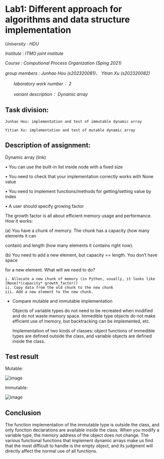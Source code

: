 # Lab1: Different approach for algorithms and data structure implementation

  *University : HDU*

  *Institute : ITMO joint institute*

  *Course : Computional Process Organization (Sping 2021)*

  *group members : Junhao Hou (s202320081)、 Yitian Xu (s202320082)*

  *laboratory work number： 2*

  *variant description： Dynamic array* 

##   Task division: 

    Junhao Hou: implementation and test of immutable dynamic array
    
    Yitian Xu: implementation and test of mutable dynamic array

## Description of assignment:

  Dynamic array (link)

• You can use the built-in list inside node with a fixed size

• You need to check that your implementation correctly works with None value

• You need to implement functions/methods for getting/setting value by index

• A user should specify growing factor

The growth factor is all about efficient memory usage and performance. How it works:

  (a) You have a chunk of memory. The chunk has a capacity (how many elements it can

contain) and length (how many elements it contains right now).

  (b) You need to add a new element, but capacity == length. You don’t have space

for a new element. What will we need to do?

    i. Allocate a new chunk of memory (in Python, usually, it looks like [None]*(capacity* growth_factor))
    ii. Copy data from the old chunk to the new chunk
    iii. Add a new element to the new chunk.




* Compare mutable and immutable implementation

  Objects of variable types do not need to be recreated when modified and do not waste memory space. Immedible type objects do not make efficient use of memory, but backtracking can be implemented, etc. 
  
  Implementation of two kinds of classes: object functions of immedible types are defined outside the class, and variable objects are defined inside the class.

## Test result

Mutable:

![image](https://user-images.githubusercontent.com/72325875/112276354-9a463f00-8cbb-11eb-92dd-a2cda1fd6c58.png)

Immutable:

![image](https://user-images.githubusercontent.com/72325875/112278032-5b18ed80-8cbd-11eb-82a0-ba1ea39b339f.png)

## Conclusion

The function implementation of the immutable type is outside the class, and only function declarations are available inside the class. When you modify a variable type, the memory address of the object does not change. The various functional functions that implement dynamic arrays make us find that the most difficult to handle is the empty object, and its judgment will directly affect the normal use of all functions.
